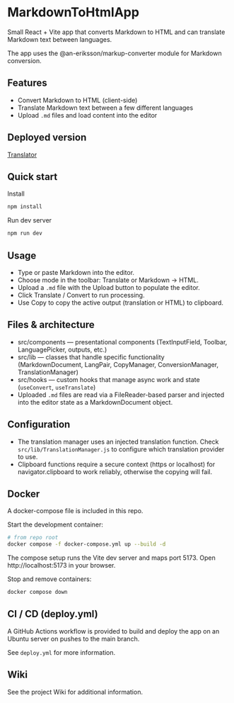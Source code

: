 # MarkdownToHtmlApp

Small React + Vite app that converts Markdown to HTML and can translate Markdown text between languages.

The app uses the @an-eriksson/markup-converter module for Markdown conversion.

## Features
- Convert Markdown to HTML (client-side)  
- Translate Markdown text between a few different languages
- Upload `.md` files and load content into the editor

## Deployed version
[Translator](https://translator.andreaseriksson.me)

## Quick start

Install
```bash
npm install
```

Run dev server
```bash
npm run dev
```

## Usage
- Type or paste Markdown into the editor.
- Choose mode in the toolbar: Translate or Markdown → HTML.
- Upload a `.md` file with the Upload button to populate the editor.
- Click Translate / Convert to run processing.
- Use Copy to copy the active output (translation or HTML) to clipboard.

## Files & architecture
- src/components — presentational components (TextInputField, Toolbar, LanguagePicker, outputs, etc.)
- src/lib — classes that handle specific functionality (MarkdownDocument, LangPair, CopyManager, ConversionManager, TranslationManager)
- src/hooks — custom hooks that manage async work and state (`useConvert`, `useTranslate`)
- Uploaded `.md` files are read via a FileReader-based parser and injected into the editor state as a MarkdownDocument object.

## Configuration
- The translation manager uses an injected translation function. Check `src/lib/TranslationManager.js` to configure which translation provider to use.
- Clipboard functions require a secure context (https or localhost) for navigator.clipboard to work reliably, otherwise the copying will fail.

## Docker
A docker-compose file is included in this repo.

Start the development container:
```bash
# from repo root
docker compose -f docker-compose.yml up --build -d
```

The compose setup runs the Vite dev server and maps port 5173. Open http://localhost:5173 in your browser.

Stop and remove containers:
```bash
docker compose down
```

## CI / CD (deploy.yml)

A GitHub Actions workflow is provided to build and deploy the app on an Ubuntu server on pushes to the main branch.

See ``deploy.yml`` for more information.

## Wiki

See the project Wiki for additional information.